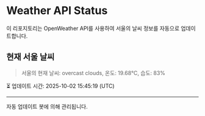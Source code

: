 
# Weather API Status

이 리포지토리는 OpenWeather API를 사용하여 서울의 날씨 정보를 자동으로 업데이트합니다.

## 현재 서울 날씨
> 서울의 현재 날씨: overcast clouds, 온도: 19.68°C, 습도: 83%

⏳ 업데이트 시간: 2025-10-02 15:45:19 (UTC)

---
자동 업데이트 봇에 의해 관리됩니다.
